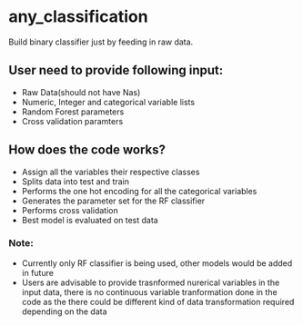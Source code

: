 # any_classification
Build binary classifier just by feeding in raw data.

## User need to provide following input:
- Raw Data(should not have Nas)
- Numeric, Integer and categorical variable lists
- Random Forest parameters 
- Cross validation paramters

## How does the code works?
- Assign all the variables their respective classes 
- Splits data into test and train 
- Performs the one hot encoding for all the categorical variables 
- Generates the parameter set for the RF classifier 
- Performs cross validation
- Best model is evaluated on test data

### Note: 
- Currently only RF classifier is being used, other models would be added in future 
- Users are advisable to provide trasnformed nurerical variables in the input data, there is no continuous variable tranformation done in the code as the there could be different kind of data transformation required depending on the data
